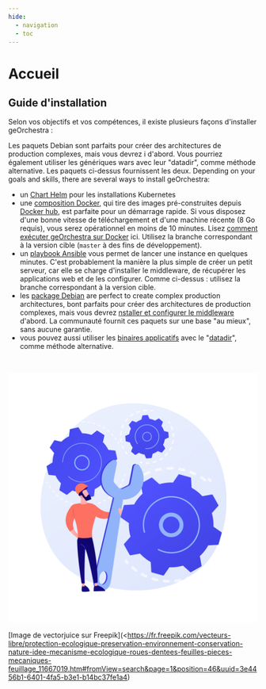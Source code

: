 ```yaml
---
hide:
  - navigation
  - toc
---
```


# Accueil

## Guide d'installation

Selon vos objectifs et vos compétences, il existe plusieurs façons d'installer geOrchestra :

Les paquets Debian sont parfaits pour créer des architectures de production complexes, mais vous devrez i d'abord. 
Vous pourriez également utiliser les génériques wars avec leur "datadir", comme méthode alternative. Les paquets ci-dessus fournissent les deux.
Depending on your goals and skills, there are several ways to install geOrchestra:
 
 * un [Chart Helm](https://github.com/georchestra/helm-georchestra) pour les installations Kubernetes
 * une [composition Docker](https://github.com/georchestra/docker/blob/master/docker-compose.yml), qui tire des images pré-construites depuis [Docker hub](https://hub.docker.com/u/georchestra/), est parfaite pour un démarrage rapide. Si vous disposez d'une bonne vitesse de téléchargement et d'une machine récente (8 Go requis), vous serez opérationnel en moins de 10 minutes. Lisez [comment exécuter geOrchestra sur Docker](https://github.com/georchestra/docker/blob/master/README.md) ici. Utilisez la branche correspondant à la version cible  (`master` à des fins de développement).
 * un [playbook Ansible](https://github.com/georchestra/ansible) vous permet de lancer une instance en quelques minutes. C'est probablement la manière la plus simple de créer un petit serveur, car elle se charge d'installer le middleware, de récupérer les applications web et de les configurer. Comme ci-dessus : utilisez la branche correspondant à la version cible.
 * les [package Debian](https://packages.georchestra.org/) are perfect to create complex production architectures, bont parfaits pour créer des architectures de production complexes, mais vous devrez [nstaller et configurer le middleware](https://github.com/georchestra/georchestra/blob/master/docsv1/setup.md) d'abord. La communauté fournit ces paquets sur une base "au mieux", sans aucune garantie.
 * vous pouvez aussi utiliser les [binaires applicatifs](https://packages.georchestra.org/) avec le "[datadir](https://github.com/georchestra/datadir)", comme méthode alternative. 

</br>

![image info](./images/installation.jpg)

[Image de vectorjuice sur Freepik](<https://fr.freepik.com/vecteurs-libre/protection-ecologique-preservation-environnement-conservation-nature-idee-mecanisme-ecologique-roues-dentees-feuilles-pieces-mecaniques-feuillage_11667019.htm#fromView=search&page=1&position=46&uuid=3e4456b1-6401-4fa5-b3e1-b14bc37fe1a4)
